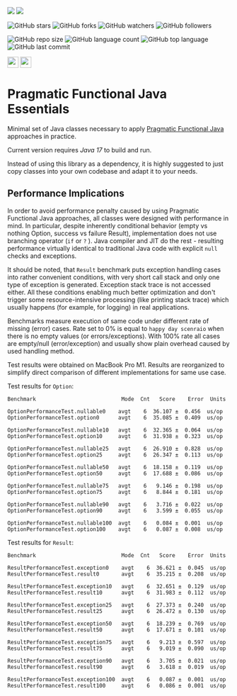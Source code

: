 [![](https://jitpack.io/v/siy/pragmatica.svg)](https://jitpack.io/#siy/pragmatica)
[![](https://jitci.com/gh/siy/pragmatica/svg)](https://jitci.com/gh/siy/pragmatica)

![GitHub stars](https://img.shields.io/github/stars/siy/pragmatica?style=social)
![GitHub forks](https://img.shields.io/github/forks/siy/pragmatica?style=social)
![GitHub watchers](https://img.shields.io/github/watchers/siy/pragmatica?style=social)
![GitHub followers](https://img.shields.io/github/followers/siy?style=social)

![GitHub repo size](https://img.shields.io/github/repo-size/siy/pragmatica?style=plastic)
![GitHub language count](https://img.shields.io/github/languages/count/siy/pragmatica?style=plastic)
![GitHub top language](https://img.shields.io/github/languages/top/siy/pragmatica?style=plastic)
![GitHub last commit](https://img.shields.io/github/last-commit/siy/pragmatica?color=red&style=plastic)

<a href="https://sergiy-yevtushenko.medium.com/"><img src="https://img.shields.io/badge/medium-%2312100E.svg?&style=for-the-badge&logo=medium&logoColor=white" height=25></a> 
<a href="https://dev.to/siy"><img src="https://img.shields.io/badge/DEV.TO-%230A0A0A.svg?&style=for-the-badge&logo=dev-dot-to&logoColor=white" height=25></a>

# Pragmatic Functional Java Essentials
Minimal set of Java classes necessary to apply [Pragmatic Functional Java](https://github.com/siy/pragmatica/wiki) approaches in practice.

Current version requires _Java 17_ to build and run.

Instead of using this library as a dependency, it is highly suggested to just copy classes into your own codebase
and adapt it to your needs.

## Performance Implications

In order to avoid performance penalty caused by using Pragmatic Functional Java approaches, all classes were designed 
with performance in mind. In particular, despite inherently conditional behavior (empty vs nothing Option, success vs failure Result), 
implementation does not use branching operator (`if` or `?` ). Java compiler and JIT do the rest - resulting performance 
virtually identical to traditional Java code with explicit `null` checks and exceptions. 

It should be noted, that `Result` benchmark puts exception handling cases into rather convenient conditions, with very 
short call stack and only one type of exception is generated. Exception stack trace is not accessed either. All these 
conditions enabling much better optimization and don't trigger some resource-intensive processing (like printing stack 
trace) which usually happens (for example, for logging) in real applications.

Benchmarks measure execution of same code under different rate of missing (error) cases. Rate set to 0% is equal to 
`happy day scenraio` when there is no empty values (or errors/exceptions). With 100% rate all cases are empty/null 
(error/exception) and usually show plain overhead caused by used handling method.

Test results were obtained on MacBook Pro M1. Results are reorganized
to simplify direct comparison of different implementations for same use case.

Test results for `Option`:
```
Benchmark                           Mode  Cnt   Score    Error  Units

OptionPerformanceTest.nullable0    avgt    6  36.107 ±  0.456  us/op
OptionPerformanceTest.option0      avgt    6  35.085 ±  0.409  us/op

OptionPerformanceTest.nullable10   avgt    6  32.365 ±  0.064  us/op
OptionPerformanceTest.option10     avgt    6  31.938 ±  0.323  us/op

OptionPerformanceTest.nullable25   avgt    6  26.910 ±  0.828  us/op
OptionPerformanceTest.option25     avgt    6  26.347 ±  0.113  us/op

OptionPerformanceTest.nullable50   avgt    6  18.158 ±  0.119  us/op
OptionPerformanceTest.option50     avgt    6  17.688 ±  0.086  us/op

OptionPerformanceTest.nullable75   avgt    6   9.146 ±  0.198  us/op
OptionPerformanceTest.option75     avgt    6   8.844 ±  0.181  us/op

OptionPerformanceTest.nullable90   avgt    6   3.716 ±  0.022  us/op
OptionPerformanceTest.option90     avgt    6   3.599 ±  0.055  us/op

OptionPerformanceTest.nullable100  avgt    6   0.084 ±  0.001  us/op
OptionPerformanceTest.option100    avgt    6   0.087 ±  0.008  us/op
```

Test results for `Result`:

```
Benchmark                           Mode  Cnt   Score    Error  Units

ResultPerformanceTest.exception0    avgt    6  36.621 ±  0.045  us/op
ResultPerformanceTest.result0       avgt    6  35.215 ±  0.208  us/op

ResultPerformanceTest.exception10   avgt    6  32.651 ±  0.129  us/op
ResultPerformanceTest.result10      avgt    6  31.983 ±  0.112  us/op

ResultPerformanceTest.exception25   avgt    6  27.373 ±  0.240  us/op
ResultPerformanceTest.result25      avgt    6  26.472 ±  0.130  us/op

ResultPerformanceTest.exception50   avgt    6  18.239 ±  0.769  us/op
ResultPerformanceTest.result50      avgt    6  17.671 ±  0.101  us/op

ResultPerformanceTest.exception75   avgt    6   9.213 ±  0.597  us/op
ResultPerformanceTest.result75      avgt    6   9.019 ±  0.090  us/op

ResultPerformanceTest.exception90   avgt    6   3.705 ±  0.021  us/op
ResultPerformanceTest.result90      avgt    6   3.618 ±  0.019  us/op

ResultPerformanceTest.exception100  avgt    6   0.087 ±  0.001  us/op
ResultPerformanceTest.result100     avgt    6   0.086 ±  0.001  us/op
```
